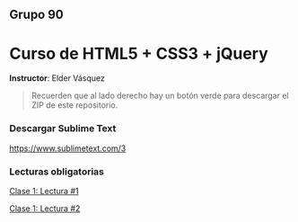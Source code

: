 ## Grupo 90
# Curso de HTML5 + CSS3 + jQuery
**Instructor**: Elder Vásquez

> Recuerden que al lado derecho hay un botón verde para descargar el ZIP de este repositorio.

### Descargar Sublime Text
https://www.sublimetext.com/3

### Lecturas obligatorias
[Clase 1: Lectura #1](http://webdelprofesor.ula.ve/nucleotrujillo/alperez/html5_css3/02/index.html)

[Clase 1: Lectura #2](http://webdelprofesor.ula.ve/nucleotrujillo/alperez/html5_css3/03/index.html)

